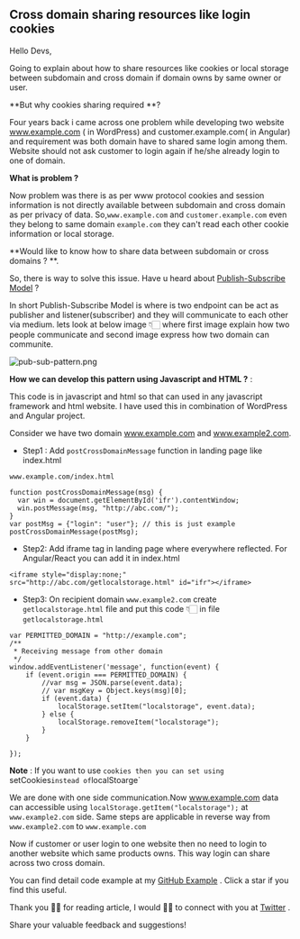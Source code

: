 ## Cross domain sharing resources like login cookies

Hello Devs, 

Going to explain about how to share resources like cookies or local storage between subdomain and cross domain if domain owns by same owner or user.

**But why cookies sharing required **? 

Four years back i came across one problem while developing two website www.example.com ( in WordPress) and customer.example.com( in Angular) and requirement was both domain have to shared same login among them. Website should not ask customer to login again if he/she already login to one of domain. 

**What is problem ?**

Now problem was there is as per www protocol cookies and session information is not directly available between subdomain and cross domain as per privacy of data. So,`www.example.com` and `customer.example.com` even they belong to same domain `example.com` they can't read each other cookie information or local storage. 

**Would like to know how to share data between subdomain or cross domains ? **. 

So, there is way to solve this issue. Have u heard about  [Publish-Subscribe Model](https://en.wikipedia.org/wiki/Publish%E2%80%93subscribe_pattern) ? 

In short Publish-Subscribe Model is where is two endpoint can be act as publisher and listener(subscriber) and they will communicate to each other via medium. lets look at below image 👇🏻 where first image explain how two people communicate and second image express how two domain can communite.

![pub-sub-pattern.png](https://cdn.hashnode.com/res/hashnode/image/upload/v1602787664177/MxtdWXACF.png)


**How we can develop this pattern using Javascript and HTML ?** : 

This code is in javascript and html so that can used in any javascript framework and html website. I have used this in combination of WordPress and Angular project.

Consider we have two domain www.example.com and www.example2.com.  

- Step1 :  Add `postCrossDomainMessage` function in landing page like index.html

`www.example.com/index.html`

```
function postCrossDomainMessage(msg) {
  var win = document.getElementById('ifr').contentWindow;
  win.postMessage(msg, "http://abc.com/");
}
var postMsg = {"login": "user"}; // this is just example
postCrossDomainMessage(postMsg);
``` 


- Step2:  Add iframe tag in landing page where everywhere reflected. For Angular/React you can add it in index.html

```
<iframe style="display:none;" src="http://abc.com/getlocalstorage.html" id="ifr"></iframe>
```

- Step3: On recipient domain `www.example2.com` create `getlocalstorage.html` file and put this code 👇🏻 in file `getlocalstorage.html`

```
var PERMITTED_DOMAIN = "http://example.com";
/**
 * Receiving message from other domain
 */
window.addEventListener('message', function(event) {
    if (event.origin === PERMITTED_DOMAIN) {
        //var msg = JSON.parse(event.data);
        // var msgKey = Object.keys(msg)[0];
        if (event.data) {
            localStorage.setItem("localstorage", event.data);
        } else {
            localStorage.removeItem("localstorage");
        }
    }

});
```
**Note** : If you want to use `cookies then you can set using `setCookies` instead of `localStoarge`

We are done with one side communication.Now www.example.com data can accessible using `localStorage.getItem("localstorage");` at `www.example2.com` side. Same steps are applicable in reverse way from `www.example2.com` to `www.example.com`

Now if customer or user login to one website then no need to login to another website which same products owns. This way login can share across two cross domain.

You can find detail code example at my  [GitHub Example](https://github.com/aviboy2006/cross-domain-cookie-sharing ) . Click a star if you find this useful.

Thank you 🙏🏻 for reading article, I would 👍🏻 to connect with you at  [Twitter](https://twitter.com/aviboy2006) .

Share your valuable feedback and suggestions!

